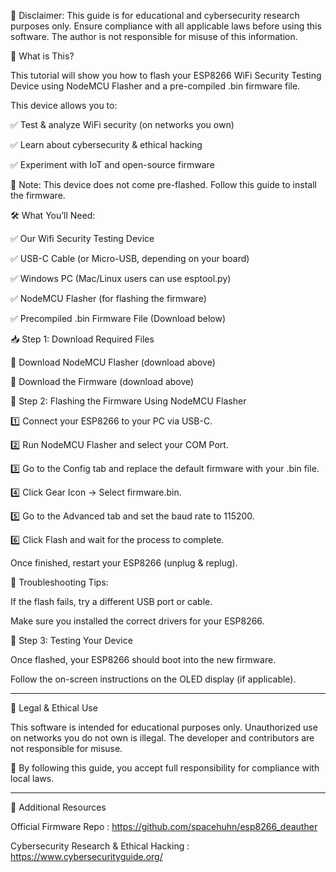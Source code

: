 📢 Disclaimer:
This guide is for educational and cybersecurity research purposes only.
Ensure compliance with all applicable laws before using this software.
The author is not responsible for misuse of this information.

🔹 What is This?

This tutorial will show you how to flash your ESP8266 WiFi Security Testing Device using NodeMCU Flasher and a pre-compiled .bin firmware file.

This device allows you to:

✅ Test & analyze WiFi security (on networks you own)

✅ Learn about cybersecurity & ethical hacking

✅ Experiment with IoT and open-source firmware

📌 Note: This device does not come pre-flashed. Follow this guide to install the firmware.

🛠️ What You’ll Need:

✅ Our Wifi Security Testing Device

✅ USB-C Cable (or Micro-USB, depending on your board)

✅ Windows PC (Mac/Linux users can use esptool.py)

✅ NodeMCU Flasher (for flashing the firmware)

✅ Precompiled .bin Firmware File (Download below)

📥 Step 1: Download Required Files

🔹 Download NodeMCU Flasher (download above)

🔹 Download the Firmware (download above)

🔧 Step 2: Flashing the Firmware Using NodeMCU Flasher

1️⃣ Connect your ESP8266 to your PC via USB-C.

2️⃣ Run NodeMCU Flasher and select your COM Port.

3️⃣ Go to the Config tab and replace the default firmware with your .bin file.
 
4️⃣ Click Gear Icon → Select firmware.bin.

5️⃣ Go to the Advanced tab and set the baud rate to 115200.

6️⃣ Click Flash and wait for the process to complete.

Once finished, restart your ESP8266 (unplug & replug).

📌 Troubleshooting Tips:

If the flash fails, try a different USB port or cable.

Make sure you installed the correct drivers for your ESP8266.

🚀 Step 3: Testing Your Device

Once flashed, your ESP8266 should boot into the new firmware.

Follow the on-screen instructions on the OLED display (if applicable).

-------------------------------------------------------------------------------------------------------------------------------------------------------------------------------------------------------------------------------------------------------------------------------

📜 Legal & Ethical Use

This software is intended for educational purposes only.
Unauthorized use on networks you do not own is illegal.
The developer and contributors are not responsible for misuse.

📌 By following this guide, you accept full responsibility for compliance with local laws.

-------------------------------------------------------------------------------------------------------------------------------------------------------------------------------------------------------------------------------------------------------------------------------


🔗 Additional Resources

Official Firmware Repo : https://github.com/spacehuhn/esp8266_deauther

Cybersecurity Research & Ethical Hacking : https://www.cybersecurityguide.org/

